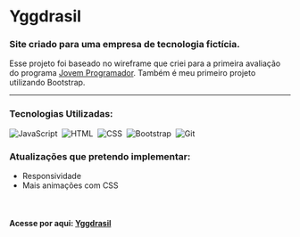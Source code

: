 <h1> Yggdrasil </h1>
<h3>Site criado para uma empresa de tecnologia fictícia.</h3> 
<p>
  Esse projeto foi baseado no wireframe que criei para a primeira avaliação do programa <a href="https://www.jovemprogramador.com.br/index.php">Jovem Programador</a>.     Também é meu primeiro projeto utilizando Bootstrap.
</p>
<hr>

### Tecnologias Utilizadas: 
  
![JavaScript](https://img.shields.io/badge/-JavaScript-05122A?style=flat&logo=javascript)&nbsp;
![HTML](https://img.shields.io/badge/-HTML-05122A?style=flat&logo=HTML5)&nbsp;
![CSS](https://img.shields.io/badge/-CSS-05122A?style=flat&logo=CSS3&logoColor=1572B6)&nbsp;
![Bootstrap](https://img.shields.io/badge/-Bootstrap-05122A?style=flat&logo=bootstrap)&nbsp;
![Git](https://img.shields.io/badge/-Git-05122A?style=flat&logo=git)&nbsp;

### Atualizações que pretendo implementar:

* Responsividade
* Mais animações com CSS

<br>

#### Acesse por aqui: <a href="https://fnsigor.github.io/Yggdrasil/" target="_blank">Yggdrasil</a>

